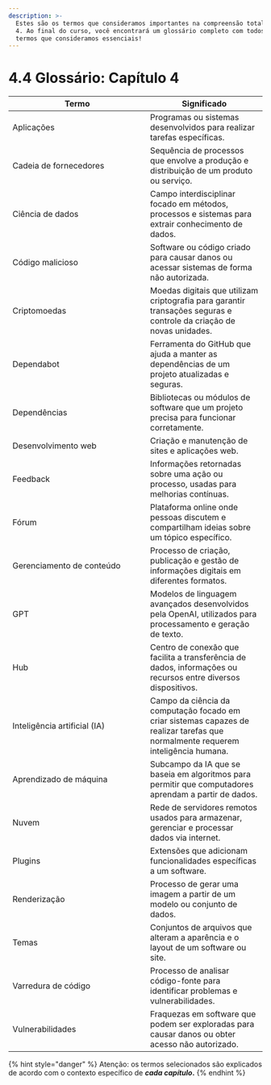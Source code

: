 ```yaml
---
description: >-
  Estes são os termos que consideramos importantes na compreensão total do Dia
  4. Ao final do curso, você encontrará um glossário completo com todos os
  termos que consideramos essenciais!
---
```


# 4.4 Glossário: Capítulo 4

<table data-full-width="true"><thead><tr><th width="257">Termo</th><th>Significado</th></tr></thead><tbody><tr><td>Aplicações</td><td>Programas ou sistemas desenvolvidos para realizar tarefas específicas.</td></tr><tr><td>Cadeia de fornecedores</td><td>Sequência de processos que envolve a produção e distribuição de um produto ou serviço.</td></tr><tr><td>Ciência de dados</td><td>Campo interdisciplinar focado em métodos, processos e sistemas para extrair conhecimento de dados.</td></tr><tr><td>Código malicioso</td><td>Software ou código criado para causar danos ou acessar sistemas de forma não autorizada.</td></tr><tr><td>Criptomoedas</td><td>Moedas digitais que utilizam criptografia para garantir transações seguras e controle da criação de novas unidades.</td></tr><tr><td>Dependabot</td><td>Ferramenta do GitHub que ajuda a manter as dependências de um projeto atualizadas e seguras.</td></tr><tr><td>Dependências</td><td>Bibliotecas ou módulos de software que um projeto precisa para funcionar corretamente.</td></tr><tr><td>Desenvolvimento web</td><td>Criação e manutenção de sites e aplicações web.</td></tr><tr><td>Feedback</td><td>Informações retornadas sobre uma ação ou processo, usadas para melhorias contínuas.</td></tr><tr><td>Fórum</td><td>Plataforma online onde pessoas discutem e compartilham ideias sobre um tópico específico.</td></tr><tr><td>Gerenciamento de conteúdo</td><td>Processo de criação, publicação e gestão de informações digitais em diferentes formatos.</td></tr><tr><td>GPT</td><td>Modelos de linguagem avançados desenvolvidos pela OpenAI, utilizados para processamento e geração de texto.</td></tr><tr><td>Hub</td><td>Centro de conexão que facilita a transferência de dados, informações ou recursos entre diversos dispositivos.</td></tr><tr><td>Inteligência artificial (IA)</td><td>Campo da ciência da computação focado em criar sistemas capazes de realizar tarefas que normalmente requerem inteligência humana.</td></tr><tr><td>Aprendizado de máquina</td><td>Subcampo da IA que se baseia em algoritmos para permitir que computadores aprendam a partir de dados.</td></tr><tr><td>Nuvem</td><td>Rede de servidores remotos usados para armazenar, gerenciar e processar dados via internet.</td></tr><tr><td>Plugins</td><td>Extensões que adicionam funcionalidades específicas a um software.</td></tr><tr><td>Renderização</td><td>Processo de gerar uma imagem a partir de um modelo ou conjunto de dados.</td></tr><tr><td>Temas</td><td>Conjuntos de arquivos que alteram a aparência e o layout de um software ou site.</td></tr><tr><td>Varredura de código</td><td>Processo de analisar código-fonte para identificar problemas e vulnerabilidades.</td></tr><tr><td>Vulnerabilidades</td><td>Fraquezas em software que podem ser exploradas para causar danos ou obter acesso não autorizado.</td></tr></tbody></table>



{% hint style="danger" %}
Atenção: os termos selecionados são explicados de acordo com o contexto específico de _**cada capítulo**_**.**
{% endhint %}
